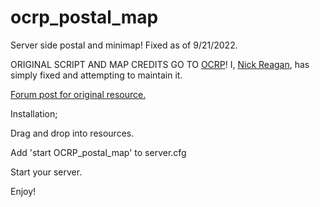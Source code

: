# ocrp_postal_map
Server side postal and minimap! Fixed as of 9/21/2022.

ORIGINAL SCRIPT AND MAP CREDITS GO TO [OCRP](https://github.com/ocrp)! I, [Nick Reagan](https://github.com/NickReagan), has simply fixed and attempting to maintain it.

[Forum post for original resource.](https://forum.cfx.re/t/ocrp-postal-and-minimap-server-side/992775/74)

Installation;

Drag and drop into resources.

Add 'start OCRP_postal_map' to server.cfg

Start your server.

Enjoy!
